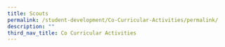 ```yaml
---
title: Scouts
permalink: /student-development/Co-Curricular-Activities/permalink/
description: ""
third_nav_title: Co Curricular Activities
---
```


